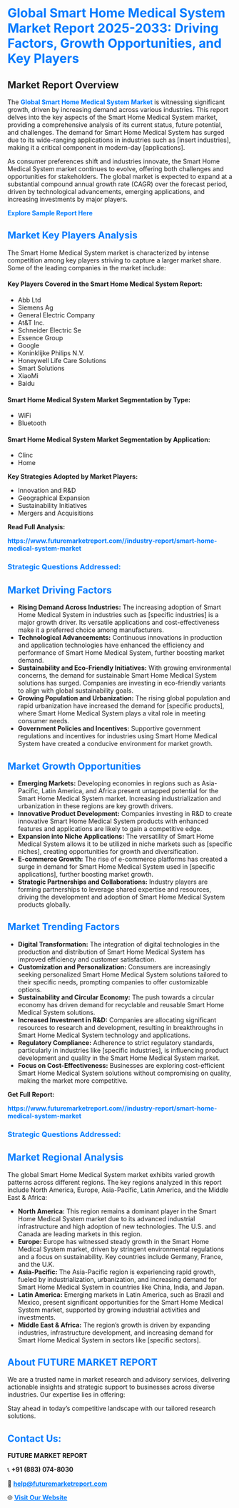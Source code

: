 <h1 style="color: #007BFF;">Global Smart Home Medical System Market Report 2025-2033: Driving Factors, Growth Opportunities, and Key Players</h1>

<section id="overview">
<h2>Market Report Overview</h2>
<p>The <a href="https://www.futuremarketreport.com//industry-report/smart-home-medical-system-market" style="color: #007BFF; text-decoration: none;"><strong>Global Smart Home Medical System Market</strong></a> is witnessing significant growth, driven by increasing demand across various industries. This report delves into the key aspects of the Smart Home Medical System market, providing a comprehensive analysis of its current status, future potential, and challenges. The demand for Smart Home Medical System has surged due to its wide-ranging applications in industries such as [insert industries], making it a critical component in modern-day [applications].</p>
<p>As consumer preferences shift and industries innovate, the Smart Home Medical System market continues to evolve, offering both challenges and opportunities for stakeholders. The global market is expected to expand at a substantial compound annual growth rate (CAGR) over the forecast period, driven by technological advancements, emerging applications, and increasing investments by major players.</p>
</section>

<section id="overview">
<p><a href="https://www.futuremarketreport.com//request-sample/reportId=64821" style="color: #007BFF; text-decoration: none;"><strong>Explore Sample Report Here</strong></a></p>
</section>

<section id="key-players">
<h2 style="color: #007BFF;">Market Key Players Analysis</h2>
<p>The Smart Home Medical System market is characterized by intense competition among key players striving to capture a larger market share. Some of the leading companies in the market include:</p>
<h4>Key Players Covered in the Smart Home Medical System Report:</h4>
<ul><li>Abb Ltd</li><li>Siemens Ag</li><li>General Electric Company</li><li>At&amp;T Inc.</li><li>Schneider Electric Se</li><li>Essence Group</li><li>Google</li><li>Koninklijke Philips N.V.</li><li>Honeywell Life Care Solutions</li><li>Smart Solutions</li><li>XiaoMi</li><li>Baidu</li></ul>
<h4>Smart Home Medical System Market Segmentation by Type:</h4>
<ul><li>WiFi</li><li>Bluetooth</li></ul>

<h4>Smart Home Medical System Market Segmentation by Application:</h4>
<ul><li>Clinc</li><li>Home</li></ul>
<p><strong>Key Strategies Adopted by Market Players:</strong></p>
<ul>
<li>Innovation and R&D</li>
<li>Geographical Expansion</li>
<li>Sustainability Initiatives</li>
<li>Mergers and Acquisitions</li>
</ul>
</section>

<section>
<p><strong>Read Full Analysis: </strong></p><a href="https://www.futuremarketreport.com//industry-report/smart-home-medical-system-market" style="color: #007BFF; text-decoration: none;"><strong>https://www.futuremarketreport.com//industry-report/smart-home-medical-system-market</strong></a>
<h3 style="color: #007BFF;">Strategic Questions Addressed:</h3>
</section>

<section id="driving-factors">
<h2 style="color: #007BFF;">Market Driving Factors</h2>
<ul>
<li><strong>Rising Demand Across Industries:</strong> The increasing adoption of Smart Home Medical System in industries such as [specific industries] is a major growth driver. Its versatile applications and cost-effectiveness make it a preferred choice among manufacturers.</li>
<li><strong>Technological Advancements:</strong> Continuous innovations in production and application technologies have enhanced the efficiency and performance of Smart Home Medical System, further boosting market demand.</li>
<li><strong>Sustainability and Eco-Friendly Initiatives:</strong> With growing environmental concerns, the demand for sustainable Smart Home Medical System solutions has surged. Companies are investing in eco-friendly variants to align with global sustainability goals.</li>
<li><strong>Growing Population and Urbanization:</strong> The rising global population and rapid urbanization have increased the demand for [specific products], where Smart Home Medical System plays a vital role in meeting consumer needs.</li>
<li><strong>Government Policies and Incentives:</strong> Supportive government regulations and incentives for industries using Smart Home Medical System have created a conducive environment for market growth.</li>
</ul>
</section>

<section id="growth-opportunities">
<h2 style="color: #007BFF;">Market Growth Opportunities</h2>
<ul>
<li><strong>Emerging Markets:</strong> Developing economies in regions such as Asia-Pacific, Latin America, and Africa present untapped potential for the Smart Home Medical System market. Increasing industrialization and urbanization in these regions are key growth drivers.</li>
<li><strong>Innovative Product Development:</strong> Companies investing in R&D to create innovative Smart Home Medical System products with enhanced features and applications are likely to gain a competitive edge.</li>
<li><strong>Expansion into Niche Applications:</strong> The versatility of Smart Home Medical System allows it to be utilized in niche markets such as [specific niches], creating opportunities for growth and diversification.</li>
<li><strong>E-commerce Growth:</strong> The rise of e-commerce platforms has created a surge in demand for Smart Home Medical System used in [specific applications], further boosting market growth.</li>
<li><strong>Strategic Partnerships and Collaborations:</strong> Industry players are forming partnerships to leverage shared expertise and resources, driving the development and adoption of Smart Home Medical System products globally.</li>
</ul>
</section>

<section id="trending-factors">
<h2 style="color: #007BFF;">Market Trending Factors</h2>
<ul>
<li><strong>Digital Transformation:</strong> The integration of digital technologies in the production and distribution of Smart Home Medical System has improved efficiency and customer satisfaction.</li>
<li><strong>Customization and Personalization:</strong> Consumers are increasingly seeking personalized Smart Home Medical System solutions tailored to their specific needs, prompting companies to offer customizable options.</li>
<li><strong>Sustainability and Circular Economy:</strong> The push towards a circular economy has driven demand for recyclable and reusable Smart Home Medical System solutions.</li>
<li><strong>Increased Investment in R&D:</strong> Companies are allocating significant resources to research and development, resulting in breakthroughs in Smart Home Medical System technology and applications.</li>
<li><strong>Regulatory Compliance:</strong> Adherence to strict regulatory standards, particularly in industries like [specific industries], is influencing product development and quality in the Smart Home Medical System market.</li>
<li><strong>Focus on Cost-Effectiveness:</strong> Businesses are exploring cost-efficient Smart Home Medical System solutions without compromising on quality, making the market more competitive.</li>
</ul>
</section>

<section>
<p><strong>Get Full Report: </strong></p><a href="https://www.futuremarketreport.com//industry-report/smart-home-medical-system-market" style="color: #007BFF; text-decoration: none;"><strong>https://www.futuremarketreport.com//industry-report/smart-home-medical-system-market</strong></a>
<h3 style="color: #007BFF;">Strategic Questions Addressed:</h3>
</section>


<section id="regional-analysis">
<h2 style="color: #007BFF;">Market Regional Analysis</h2>
<p>The global Smart Home Medical System market exhibits varied growth patterns across different regions. The key regions analyzed in this report include North America, Europe, Asia-Pacific, Latin America, and the Middle East & Africa:</p>
<ul>
<li><strong>North America:</strong> This region remains a dominant player in the Smart Home Medical System market due to its advanced industrial infrastructure and high adoption of new technologies. The U.S. and Canada are leading markets in this region.</li>
<li><strong>Europe:</strong> Europe has witnessed steady growth in the Smart Home Medical System market, driven by stringent environmental regulations and a focus on sustainability. Key countries include Germany, France, and the U.K.</li>
<li><strong>Asia-Pacific:</strong> The Asia-Pacific region is experiencing rapid growth, fueled by industrialization, urbanization, and increasing demand for Smart Home Medical System in countries like China, India, and Japan.</li>
<li><strong>Latin America:</strong> Emerging markets in Latin America, such as Brazil and Mexico, present significant opportunities for the Smart Home Medical System market, supported by growing industrial activities and investments.</li>
<li><strong>Middle East & Africa:</strong> The region’s growth is driven by expanding industries, infrastructure development, and increasing demand for Smart Home Medical System in sectors like [specific sectors].</li>
</ul>
</section>

<footer>
<h2 style="color: #007BFF;">About FUTURE MARKET REPORT</h2>
<p>We are a trusted name in market research and advisory services, delivering actionable insights and strategic support to businesses across diverse industries. Our expertise lies in offering:</p>

<p>Stay ahead in today’s competitive landscape with our tailored research solutions.</p>

<h2 style="color: #007BFF;">Contact Us:</h2>
<p><strong>FUTURE MARKET REPORT</strong></p>
<p>📞 <strong>+91 (883) 074-8030</strong></p>
<p>📧 <strong><a href="mailto:help@futuremarketreport.com" style="color: #007BFF;">help@futuremarketreport.com</a></strong></p>
<p>🌐 <strong><a href="https://www.futuremarketreport.com/" style="color: #007BFF;">Visit Our Website</a></strong></p>
</footer>